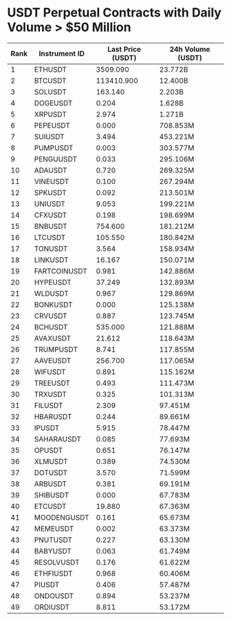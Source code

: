 # USDT Perpetual Contracts with Daily Volume > $50 Million

| Rank | Instrument ID | Last Price (USDT) | 24h Volume (USDT) |
|------|---------------|-------------------|-------------------|
| 1 | ETHUSDT | 3509.090 | 23.772B |
| 2 | BTCUSDT | 113410.900 | 12.400B |
| 3 | SOLUSDT | 163.140 | 2.203B |
| 4 | DOGEUSDT | 0.204 | 1.628B |
| 5 | XRPUSDT | 2.974 | 1.271B |
| 6 | PEPEUSDT | 0.000 | 708.853M |
| 7 | SUIUSDT | 3.494 | 453.221M |
| 8 | PUMPUSDT | 0.003 | 303.577M |
| 9 | PENGUUSDT | 0.033 | 295.106M |
| 10 | ADAUSDT | 0.720 | 269.325M |
| 11 | VINEUSDT | 0.100 | 267.294M |
| 12 | SPKUSDT | 0.092 | 213.501M |
| 13 | UNIUSDT | 9.053 | 199.221M |
| 14 | CFXUSDT | 0.198 | 198.699M |
| 15 | BNBUSDT | 754.600 | 181.212M |
| 16 | LTCUSDT | 105.550 | 180.842M |
| 17 | TONUSDT | 3.564 | 158.934M |
| 18 | LINKUSDT | 16.167 | 150.071M |
| 19 | FARTCOINUSDT | 0.981 | 142.886M |
| 20 | HYPEUSDT | 37.249 | 132.893M |
| 21 | WLDUSDT | 0.967 | 129.869M |
| 22 | BONKUSDT | 0.000 | 125.138M |
| 23 | CRVUSDT | 0.887 | 123.745M |
| 24 | BCHUSDT | 535.000 | 121.888M |
| 25 | AVAXUSDT | 21.612 | 118.643M |
| 26 | TRUMPUSDT | 8.741 | 117.855M |
| 27 | AAVEUSDT | 256.700 | 117.065M |
| 28 | WIFUSDT | 0.891 | 115.162M |
| 29 | TREEUSDT | 0.493 | 111.473M |
| 30 | TRXUSDT | 0.325 | 101.313M |
| 31 | FILUSDT | 2.309 | 97.451M |
| 32 | HBARUSDT | 0.244 | 89.661M |
| 33 | IPUSDT | 5.915 | 78.447M |
| 34 | SAHARAUSDT | 0.085 | 77.693M |
| 35 | OPUSDT | 0.651 | 76.147M |
| 36 | XLMUSDT | 0.389 | 74.530M |
| 37 | DOTUSDT | 3.570 | 71.599M |
| 38 | ARBUSDT | 0.381 | 69.191M |
| 39 | SHIBUSDT | 0.000 | 67.783M |
| 40 | ETCUSDT | 19.880 | 67.363M |
| 41 | MOODENGUSDT | 0.161 | 65.673M |
| 42 | MEMEUSDT | 0.002 | 63.373M |
| 43 | PNUTUSDT | 0.227 | 63.130M |
| 44 | BABYUSDT | 0.063 | 61.749M |
| 45 | RESOLVUSDT | 0.176 | 61.622M |
| 46 | ETHFIUSDT | 0.968 | 60.406M |
| 47 | PIUSDT | 0.406 | 57.487M |
| 48 | ONDOUSDT | 0.894 | 53.237M |
| 49 | ORDIUSDT | 8.811 | 53.172M |
